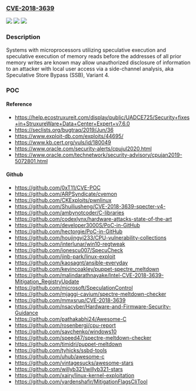 ### [CVE-2018-3639](https://cve.mitre.org/cgi-bin/cvename.cgi?name=CVE-2018-3639)
![](https://img.shields.io/static/v1?label=Product&message=Multiple&color=blue)
![](https://img.shields.io/static/v1?label=Version&message=n%2Fa&color=blue)
![](https://img.shields.io/static/v1?label=Vulnerability&message=Information%20Disclosure&color=brighgreen)

### Description

Systems with microprocessors utilizing speculative execution and speculative execution of memory reads before the addresses of all prior memory writes are known may allow unauthorized disclosure of information to an attacker with local user access via a side-channel analysis, aka Speculative Store Bypass (SSB), Variant 4.

### POC

#### Reference
- https://help.ecostruxureit.com/display/public/UADCE725/Security+fixes+in+StruxureWare+Data+Center+Expert+v7.6.0
- https://seclists.org/bugtraq/2019/Jun/36
- https://www.exploit-db.com/exploits/44695/
- https://www.kb.cert.org/vuls/id/180049
- https://www.oracle.com/security-alerts/cpujul2020.html
- https://www.oracle.com/technetwork/security-advisory/cpujan2019-5072801.html

#### Github
- https://github.com/0xT11/CVE-POC
- https://github.com/ARPSyndicate/cvemon
- https://github.com/CKExploits/pwnlinux
- https://github.com/Shuiliusheng/CVE-2018-3639-specter-v4-
- https://github.com/ambynotcoder/C-libraries
- https://github.com/codexlynx/hardware-attacks-state-of-the-art
- https://github.com/developer3000S/PoC-in-GitHub
- https://github.com/hectorgie/PoC-in-GitHub
- https://github.com/houjingyi233/CPU-vulnerability-collections
- https://github.com/interlunar/win10-regtweak
- https://github.com/ionescu007/SpecuCheck
- https://github.com/jinb-park/linux-exploit
- https://github.com/kaosagnt/ansible-everyday
- https://github.com/kevincoakley/puppet-spectre_meltdown
- https://github.com/malindarathnayake/Intel-CVE-2018-3639-Mitigation_RegistryUpdate
- https://github.com/microsoft/SpeculationControl
- https://github.com/mjaggi-cavium/spectre-meltdown-checker
- https://github.com/mmxsrup/CVE-2018-3639
- https://github.com/nsacyber/Hardware-and-Firmware-Security-Guidance
- https://github.com/pathakabhi24/Awesome-C
- https://github.com/rosenbergj/cpu-report
- https://github.com/savchenko/windows10
- https://github.com/speed47/spectre-meltdown-checker
- https://github.com/timidri/puppet-meltdown
- https://github.com/tyhicks/ssbd-tools
- https://github.com/uhub/awesome-c
- https://github.com/vintagesucks/awesome-stars
- https://github.com/willyb321/willyb321-stars
- https://github.com/xairy/linux-kernel-exploitation
- https://github.com/yardenshafir/MitigationFlagsCliTool

